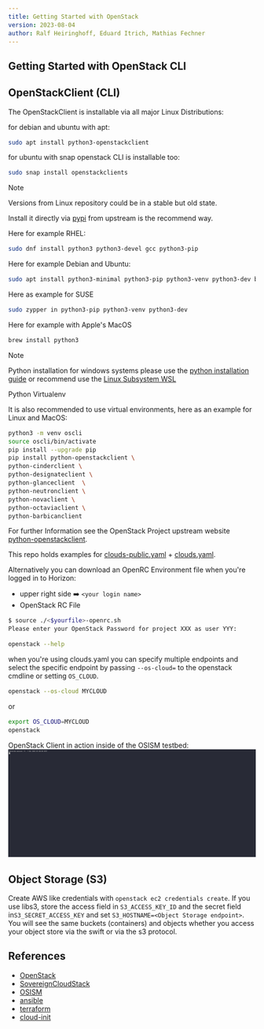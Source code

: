 ```yaml
---
title: Getting Started with OpenStack
version: 2023-08-04
author: Ralf Heiringhoff, Eduard Itrich, Mathias Fechner
---
```


## Getting Started with OpenStack CLI

## OpenStackClient (CLI)

The OpenStackClient is installable via all major Linux Distributions:

for debian and ubuntu with apt:

```bash
sudo apt install python3-openstackclient
```

for ubuntu with snap openstack CLI is installable too:

```bash
sudo snap install openstackclients
```

> [!NOTE]
> Versions from Linux repository could be in a stable but old state.

Install it directly via [pypi](https://pypi.org/project/python-openstackclient)
from upstream is the recommend way.

Here for example RHEL:

```bash
sudo dnf install python3 python3-devel gcc python3-pip
```

Here for example Debian and Ubuntu:

```bash
sudo apt install python3-minimal python3-pip python3-venv python3-dev build-essential
```

Here as example for SUSE

```bash
sudo zypper in python3-pip python3-venv python3-dev
```

Here for example with Apple's MacOS

```bash
brew install python3
```

> [!NOTE]
> Python installation for windows systems please use the [python installation guide](https://www.python.org/downloads/windows/)
> or recommend use the [Linux Subsystem WSL](https://learn.microsoft.com/de-de/windows/wsl/install)

Python Virtualenv

It is also recommended to use virtual environments, here as an example for
Linux and MacOS:

```bash
python3 -m venv oscli
source oscli/bin/activate
pip install --upgrade pip
pip install python-openstackclient \
python-cinderclient \
python-designateclient \
python-glanceclient  \
python-neutronclient \
python-novaclient \
python-octaviaclient \
python-barbicanclient

```

For further Information see the OpenStack Project upstream website
[python-openstackclient](https://docs.openstack.org/python-openstackclient/latest/index.html).

This repo holds examples for [clouds-public.yaml](clouds-public.yaml) + [clouds.yaml](clouds.yaml.sample).

Alternatively you can download an OpenRC Environment file when you're logged
in to Horizon:

- upper right side :arrow_right: `<your login name>`
- OpenStack RC File

```bash
$ source ./<$yourfile>-openrc.sh
Please enter your OpenStack Password for project XXX as user YYY:
```

```bash
openstack --help
```

when you're using clouds.yaml you can specify multiple endpoints and
select the specific endpoint by passing `--os-cloud=` to the
openstack cmdline or setting `OS_CLOUD`.

```bash
openstack --os-cloud MYCLOUD
```

or

```bash
export OS_CLOUD=MYCLOUD
openstack
```

OpenStack Client in action inside of the OSISM testbed:
![Example OpenStackClient in testbed](getting_started_openstack_anim.gif)

## Object Storage (S3)

Create AWS like credentials with `openstack ec2 credentials create`.
If you use libs3, store the access field in `S3_ACCESS_KEY_ID` and the secret
field in`S3_SECRET_ACCESS_KEY` and set `S3_HOSTNAME=<Object Storage endpoint>`.
You will see the same buckets (containers) and objects whether you access your
object store via the swift or via the s3 protocol.

## References

- [OpenStack](https://www.openstack.org 'OpenStack Site')
- [SovereignCloudStack](https://github.com/SovereignCloudStack 'SovereignCloudStack on github')
- [OSISM](https://github.com/osism 'OSISM on github')
- [ansible](https://docs.ansible.com/ansible/latest/collections/openstack/cloud/index.html 'Ansible Module OpenStack')
- [terraform](https://registry.terraform.io/providers/terraform-provider-openstack/openstack/latest/docs 'OpenStack Terraform Provider')
- [cloud-init](https://cloudinit.readthedocs.io/en/latest/ 'cloud-init documentation')

